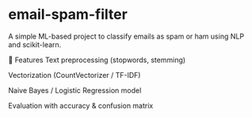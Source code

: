 # email-spam-filter
A simple ML-based project to classify emails as spam or ham using NLP and scikit-learn.

🔧 Features
Text preprocessing (stopwords, stemming)

Vectorization (CountVectorizer / TF-IDF)

Naive Bayes / Logistic Regression model

Evaluation with accuracy & confusion matrix
